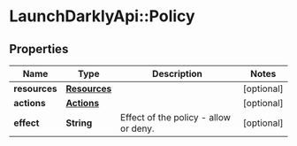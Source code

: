 # LaunchDarklyApi::Policy

## Properties
Name | Type | Description | Notes
------------ | ------------- | ------------- | -------------
**resources** | [**Resources**](Resources.md) |  | [optional] 
**actions** | [**Actions**](Actions.md) |  | [optional] 
**effect** | **String** | Effect of the policy - allow or deny. | [optional] 


